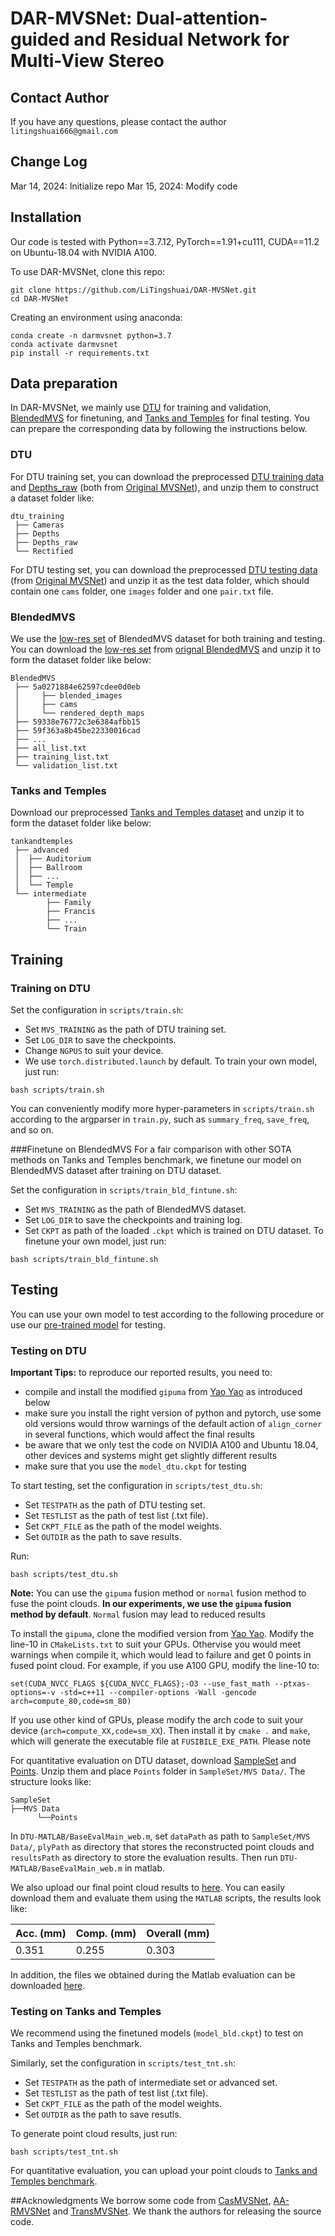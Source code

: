 # DAR-MVSNet: Dual-attention-guided and Residual Network for Multi-View Stereo

## Contact Author
If you have any questions, please contact the author `litingshuai666@gmail.com`

## Change Log
Mar 14, 2024: Initialize repo
Mar 15, 2024: Modify code
## Installation
Our code is tested with Python==3.7.12, PyTorch==1.91+cu111, CUDA==11.2 on Ubuntu-18.04 with NVIDIA A100.

To use DAR-MVSNet, clone this repo:

```
git clone https://github.com/LiTingshuai/DAR-MVSNet.git
cd DAR-MVSNet
```
Creating an environment using anaconda:
```
conda create -n darmvsnet python=3.7
conda activate darmvsnet
pip install -r requirements.txt
```
## Data preparation
In DAR-MVSNet, we mainly use [DTU](https://roboimagedata.compute.dtu.dk/) for training and validation, [BlendedMVS](https://github.com/YoYo000/BlendedMVS/) for finetuning, and [Tanks and Temples](https://www.tanksandtemples.org/) for final testing. You can prepare the corresponding data by following the instructions below.

### DTU
For DTU training set, you can download the preprocessed [DTU training data](https://drive.google.com/file/d/1eDjh-_bxKKnEuz5h-HXS7EDJn59clx6V/view)
 and [Depths_raw](https://virutalbuy-public.oss-cn-hangzhou.aliyuncs.com/share/cascade-stereo/CasMVSNet/dtu_data/dtu_train_hr/Depths_raw.zip)
 (both from [Original MVSNet](https://github.com/YoYo000/MVSNet)), and unzip them to construct a dataset folder like:
```
dtu_training
 ├── Cameras
 ├── Depths
 ├── Depths_raw
 └── Rectified
```
For DTU testing set, you can download the preprocessed [DTU testing data](https://drive.google.com/open?id=135oKPefcPTsdtLRzoDAQtPpHuoIrpRI_) (from [Original MVSNet](https://github.com/YoYo000/MVSNet)) and unzip it as the test data folder, which should contain one ``cams`` folder, one ``images`` folder and one ``pair.txt`` file.

###   BlendedMVS
We use the [low-res set](https://1drv.ms/u/s!Ag8Dbz2Aqc81gVDgxb8MDGgoV74S?e=hJKlvV) of BlendedMVS dataset for both training and testing. You can download the [low-res set](https://1drv.ms/u/s!Ag8Dbz2Aqc81gVDgxb8MDGgoV74S?e=hJKlvV) from [orignal BlendedMVS](https://github.com/YoYo000/BlendedMVS) and unzip it to form the dataset folder like below:

```
BlendedMVS
 ├── 5a0271884e62597cdee0d0eb
 │     ├── blended_images
 │     ├── cams
 │     └── rendered_depth_maps
 ├── 59338e76772c3e6384afbb15
 ├── 59f363a8b45be22330016cad
 ├── ...
 ├── all_list.txt
 ├── training_list.txt
 └── validation_list.txt
```

###   Tanks and Temples
Download our preprocessed [Tanks and Temples dataset](https://drive.google.com/file/d/1IHG5GCJK1pDVhDtTHFS3sY-ePaK75Qzg/view?usp=sharing) and unzip it to form the dataset folder like below:
```
tankandtemples
 ├── advanced
 │  ├── Auditorium
 │  ├── Ballroom
 │  ├── ...
 │  └── Temple
 └── intermediate
        ├── Family
        ├── Francis
        ├── ...
        └── Train
```
## Training 
### Training on DTU
Set the configuration in `scripts/train.sh`:

* Set `MVS_TRAINING` as the path of DTU training set.
* Set `LOG_DIR` to save the checkpoints.
* Change `NGPUS` to suit your device.
* We use `torch.distributed.launch` by default.
To train your own model, just run:
```
bash scripts/train.sh
```
You can conveniently modify more hyper-parameters in `scripts/train.sh` according to the argparser in `train.py`, such as `summary_freq`, `save_freq`, and so on.

###Finetune on BlendedMVS
For a fair comparison with other SOTA methods on Tanks and Temples benchmark, we finetune our model on BlendedMVS dataset after training on DTU dataset.

Set the configuration in `scripts/train_bld_fintune.sh`:

* Set `MVS_TRAINING` as the path of BlendedMVS dataset.
* Set `LOG_DIR` to save the checkpoints and training log.
* Set `CKPT` as path of the loaded `.ckpt` which is trained on DTU dataset.
To finetune your own model, just run:
```
bash scripts/train_bld_fintune.sh
```
## Testing
You can use your own model to test according to the following procedure or use our [pre-trained model](https://drive.google.com/drive/folders/12dTNW3FuNclKXP7Xlq5nvqneDtdewp9m?usp=sharing) for testing.

###  Testing on DTU

**Important Tips:** to reproduce our reported results, you need to:
* compile and install the modified `gipuma` from [Yao Yao](https://github.com/YoYo000/fusibile) as introduced below
* make sure you install the right version of python and pytorch, use some old versions would throw warnings of the default action of `align_corner` in several functions, which would affect the final results
* be aware that we only test the code on NVIDIA A100 and Ubuntu 18.04, other devices and systems might get slightly different results
* make sure that you use the `model_dtu.ckpt` for testing


To start testing, set the configuration in ``scripts/test_dtu.sh``:
* Set ``TESTPATH`` as the path of DTU testing set.
* Set ``TESTLIST`` as the path of test list (.txt file).
* Set ``CKPT_FILE`` as the path of the model weights.
* Set ``OUTDIR`` as the path to save results.

Run:
```
bash scripts/test_dtu.sh
```
**Note:** You can use the `gipuma` fusion method or `normal` fusion method to fuse the point clouds. **In our experiments, we use the `gipuma` fusion method by default**. `Normal` fusion may lead to reduced results

<!-- The simple instruction for installing and compiling `gipuma` can be found [here](https://github.com/YoYo000/MVSNet#post-processing).  The installed gipuma is a modified version from [Yao Yao](https://github.com/YoYo000/fusibile).-->
To install the `gipuma`, clone the modified version from [Yao Yao](https://github.com/YoYo000/fusibile).
Modify the line-10 in `CMakeLists.txt` to suit your GPUs. Othervise you would meet warnings when compile it, which would lead to failure and get 0 points in fused point cloud. For example, if you use A100 GPU, modify the line-10 to:
```
set(CUDA_NVCC_FLAGS ${CUDA_NVCC_FLAGS};-O3 --use_fast_math --ptxas-options=-v -std=c++11 --compiler-options -Wall -gencode arch=compute_80,code=sm_80)
```
If you use other kind of GPUs, please modify the arch code to suit your device (`arch=compute_XX,code=sm_XX`).
Then install it by `cmake .` and `make`, which will generate the executable file at `FUSIBILE_EXE_PATH`.
Please note 



For quantitative evaluation on DTU dataset, download [SampleSet](http://roboimagedata.compute.dtu.dk/?page_id=36) and [Points](http://roboimagedata.compute.dtu.dk/?page_id=36). Unzip them and place `Points` folder in `SampleSet/MVS Data/`. The structure looks like:
```
SampleSet
├──MVS Data
      └──Points
```
In ``DTU-MATLAB/BaseEvalMain_web.m``, set `dataPath` as path to `SampleSet/MVS Data/`, `plyPath` as directory that stores the reconstructed point clouds and `resultsPath` as directory to store the evaluation results. Then run ``DTU-MATLAB/BaseEvalMain_web.m`` in matlab.

We also upload our final point cloud results to [here](https://drive.google.com/drive/folders/1Pcc3OF_swEhgdhkjeq7YUtUbJAiwWJdJ?usp=sharing). You can easily download them and evaluate them using the `MATLAB` scripts, the results look like:


| Acc. (mm) | Comp. (mm) | Overall (mm) |
|-----------|------------|--------------|
| 0.351     | 0.255      | 0.303        |

In addition, the files we obtained during the Matlab evaluation can be downloaded [here](https://drive.google.com/drive/folders/1r3rMIZNbTLrdWI-bAgJkCO570GS79cQj?usp=sharing).


###  Testing on Tanks and Temples
We recommend using the finetuned models (``model_bld.ckpt``) to test on Tanks and Temples benchmark.

Similarly, set the configuration in ``scripts/test_tnt.sh``:
* Set ``TESTPATH`` as the path of intermediate set or advanced set.
* Set ``TESTLIST`` as the path of test list (.txt file).
* Set ``CKPT_FILE`` as the path of the model weights.
* Set ``OUTDIR`` as the path to save resutls.

To generate point cloud results, just run:
```
bash scripts/test_tnt.sh
```

For quantitative evaluation, you can upload your point clouds to [Tanks and Temples benchmark](https://www.tanksandtemples.org/).

##Acknowledgments
We borrow some code from [CasMVSNet](https://github.com/alibaba/cascade-stereo/tree/master/CasMVSNet),  [AA-RMVSNet](https://github.com/QT-Zhu/AA-RMVSNet) and [TransMVSNet](https://github.com/megvii-research/TransMVSNet?tab=readme-ov-file). We thank the authors for releasing the source code.